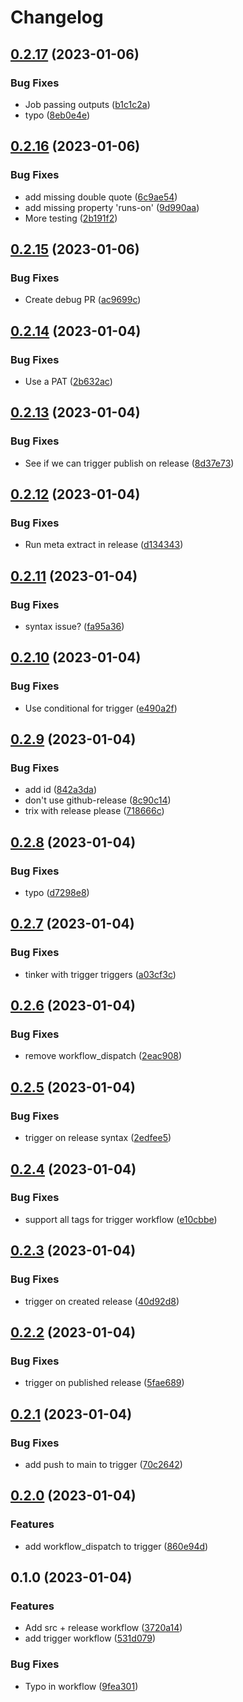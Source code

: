 # Changelog

## [0.2.17](https://github.com/pabrahamsson/release-workflow/compare/v0.2.16...v0.2.17) (2023-01-06)


### Bug Fixes

* Job passing outputs ([b1c1c2a](https://github.com/pabrahamsson/release-workflow/commit/b1c1c2a0fc7e126bacc043e37b6c001c2fd1207e))
* typo ([8eb0e4e](https://github.com/pabrahamsson/release-workflow/commit/8eb0e4e5948aab70be7663c3273c15e69776495c))

## [0.2.16](https://github.com/pabrahamsson/release-workflow/compare/v0.2.15...v0.2.16) (2023-01-06)


### Bug Fixes

* add missing double quote ([6c9ae54](https://github.com/pabrahamsson/release-workflow/commit/6c9ae54029b6cb339fbaa78c6507a518bcbaff43))
* add missing property 'runs-on' ([9d990aa](https://github.com/pabrahamsson/release-workflow/commit/9d990aa5a49e76245bd244d4c00e6bd7a63e0975))
* More testing ([2b191f2](https://github.com/pabrahamsson/release-workflow/commit/2b191f251dc03cce6a2344a82c30fd1f6ad5cc53))

## [0.2.15](https://github.com/pabrahamsson/release-workflow/compare/v0.2.14...v0.2.15) (2023-01-06)


### Bug Fixes

* Create debug PR ([ac9699c](https://github.com/pabrahamsson/release-workflow/commit/ac9699c13a7037e78a9b29019a79dd63bc51f1d9))

## [0.2.14](https://github.com/pabrahamsson/release-workflow/compare/v0.2.13...v0.2.14) (2023-01-04)


### Bug Fixes

* Use a PAT ([2b632ac](https://github.com/pabrahamsson/release-workflow/commit/2b632ace09efab23edf6ebee3a013d0affe9c66b))

## [0.2.13](https://github.com/pabrahamsson/release-workflow/compare/v0.2.12...v0.2.13) (2023-01-04)


### Bug Fixes

* See if we can trigger publish on release ([8d37e73](https://github.com/pabrahamsson/release-workflow/commit/8d37e73cf9eaf8c18e138af2f03ac22d8c9259d9))

## [0.2.12](https://github.com/pabrahamsson/release-workflow/compare/v0.2.11...v0.2.12) (2023-01-04)


### Bug Fixes

* Run meta extract in release ([d134343](https://github.com/pabrahamsson/release-workflow/commit/d134343a364553eb66482aae307af5057b677b34))

## [0.2.11](https://github.com/pabrahamsson/release-workflow/compare/v0.2.10...v0.2.11) (2023-01-04)


### Bug Fixes

* syntax issue? ([fa95a36](https://github.com/pabrahamsson/release-workflow/commit/fa95a364f156379bffb3a92085990c1232d1bdb5))

## [0.2.10](https://github.com/pabrahamsson/release-workflow/compare/v0.2.9...v0.2.10) (2023-01-04)


### Bug Fixes

* Use conditional for trigger ([e490a2f](https://github.com/pabrahamsson/release-workflow/commit/e490a2f3f50764baa925ec53a9b6c961c449679b))

## [0.2.9](https://github.com/pabrahamsson/release-workflow/compare/v0.2.8...v0.2.9) (2023-01-04)


### Bug Fixes

* add id ([842a3da](https://github.com/pabrahamsson/release-workflow/commit/842a3dac38719eb6fece21767c3e8bd033780c8c))
* don't use github-release ([8c90c14](https://github.com/pabrahamsson/release-workflow/commit/8c90c14bc3a96df9b3020cf88764fe50b7d992a9))
* trix with release please ([718666c](https://github.com/pabrahamsson/release-workflow/commit/718666ca2652ef3ba95cbbae365fe0ca6c1137fc))

## [0.2.8](https://github.com/pabrahamsson/release-workflow/compare/v0.2.7...v0.2.8) (2023-01-04)


### Bug Fixes

* typo ([d7298e8](https://github.com/pabrahamsson/release-workflow/commit/d7298e8ae1169531d8678f83695f278d3a280436))

## [0.2.7](https://github.com/pabrahamsson/release-workflow/compare/v0.2.6...v0.2.7) (2023-01-04)


### Bug Fixes

* tinker with trigger triggers ([a03cf3c](https://github.com/pabrahamsson/release-workflow/commit/a03cf3cf4ed0c294e39b6bd6528ced40324ea098))

## [0.2.6](https://github.com/pabrahamsson/release-workflow/compare/v0.2.5...v0.2.6) (2023-01-04)


### Bug Fixes

* remove workflow_dispatch ([2eac908](https://github.com/pabrahamsson/release-workflow/commit/2eac908cf01802b742867d15f0f08849f41efc56))

## [0.2.5](https://github.com/pabrahamsson/release-workflow/compare/v0.2.4...v0.2.5) (2023-01-04)


### Bug Fixes

* trigger on release syntax ([2edfee5](https://github.com/pabrahamsson/release-workflow/commit/2edfee51f0b7ab754872a6b0a4b0403c3496227e))

## [0.2.4](https://github.com/pabrahamsson/release-workflow/compare/v0.2.3...v0.2.4) (2023-01-04)


### Bug Fixes

* support all tags for trigger workflow ([e10cbbe](https://github.com/pabrahamsson/release-workflow/commit/e10cbbe44eced31f5befa7fcd5d00a908908ed3e))

## [0.2.3](https://github.com/pabrahamsson/release-workflow/compare/v0.2.2...v0.2.3) (2023-01-04)


### Bug Fixes

* trigger on created release ([40d92d8](https://github.com/pabrahamsson/release-workflow/commit/40d92d8418389d9596dd395b219dfc23e2e0e021))

## [0.2.2](https://github.com/pabrahamsson/release-workflow/compare/v0.2.1...v0.2.2) (2023-01-04)


### Bug Fixes

* trigger on published release ([5fae689](https://github.com/pabrahamsson/release-workflow/commit/5fae689ecaae6d6afe7c3ebcdf30f6cb31fc42b7))

## [0.2.1](https://github.com/pabrahamsson/release-workflow/compare/v0.2.0...v0.2.1) (2023-01-04)


### Bug Fixes

* add push to main to trigger ([70c2642](https://github.com/pabrahamsson/release-workflow/commit/70c26427ec9f5068242e151d55a415ded762606b))

## [0.2.0](https://github.com/pabrahamsson/release-workflow/compare/v0.1.0...v0.2.0) (2023-01-04)


### Features

* add workflow_dispatch to trigger ([860e94d](https://github.com/pabrahamsson/release-workflow/commit/860e94d780b5d1b2ae860db2a710ee28c307c09a))

## 0.1.0 (2023-01-04)


### Features

* Add src + release workflow ([3720a14](https://github.com/pabrahamsson/release-workflow/commit/3720a14b5551abc65cc5bdd52e751685cb08eadf))
* add trigger workflow ([531d079](https://github.com/pabrahamsson/release-workflow/commit/531d079a9f762de2beabe45cf47b8266582a1ac7))


### Bug Fixes

* Typo in workflow ([9fea301](https://github.com/pabrahamsson/release-workflow/commit/9fea301e26fe8ae29097b2575f2d835a8e8566de))
